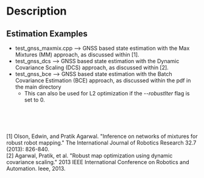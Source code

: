 # Description


## Estimation Examples
- test_gnss_maxmix.cpp --> GNSS based state estimation with the Max Mixtures (MM) approach, as discussed within [1].
- test_gnss_dcs --> GNSS based state estimation with the Dynamic Covariance Scaling (DCS) approach, as discussed within [2].
- test_gnss_bce --> GNSS based state estimation with the Batch Covariance Estimation (BCE) approach, as discussed within the pdf in the main directory
  - This can also be used for L2 optimization if the *--robustIter* flag is set to 0.





<br/>
<br/>
<br/>

[1] Olson, Edwin, and Pratik Agarwal. "Inference on networks of mixtures for robust robot mapping." The International Journal of Robotics Research 32.7 (2013): 826-840.
<br/>
[2] Agarwal, Pratik, et al. "Robust map optimization using dynamic covariance scaling." 2013 IEEE International Conference on Robotics and Automation. Ieee, 2013.
